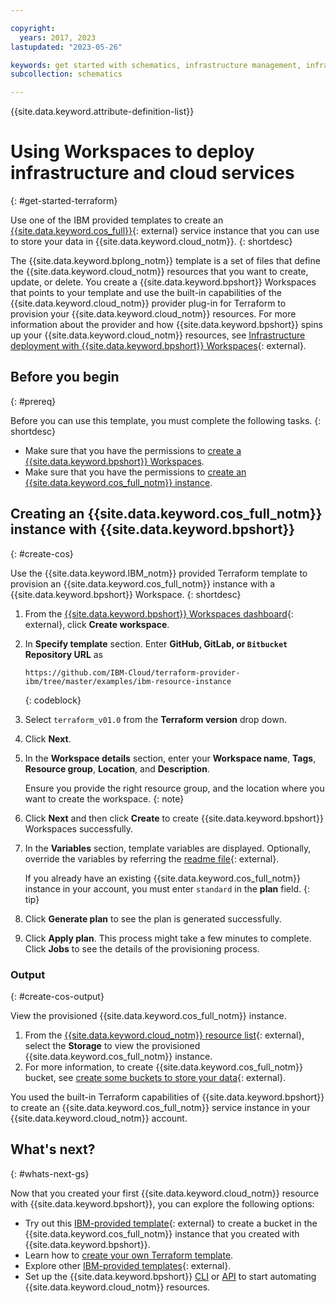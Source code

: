 ```yaml
---

copyright:
  years: 2017, 2023
lastupdated: "2023-05-26"

keywords: get started with schematics, infrastructure management, infrastructure as code, iac, schematics cloud environment, schematics infrastructure, schematics terraform, terraform provider
subcollection: schematics

---
```


{{site.data.keyword.attribute-definition-list}}


# Using Workspaces to deploy infrastructure and cloud services
{: #get-started-terraform}

Use one of the IBM provided templates to create an [{{site.data.keyword.cos_full}}](/docs/cloud-object-storage?topic=cloud-object-storage-about-cloud-object-storage){: external} service instance that you can use to store your data in {{site.data.keyword.cloud_notm}}. 
{: shortdesc}

The {{site.data.keyword.bplong_notm}} template is a set of files that define the {{site.data.keyword.cloud_notm}} resources that you want to create, update, or delete. You create a {{site.data.keyword.bpshort}} Workspaces that points to your template and use the built-in capabilities of the {{site.data.keyword.cloud_notm}} provider plug-in for Terraform to provision your {{site.data.keyword.cloud_notm}} resources. For more information about the provider and how {{site.data.keyword.bpshort}} spins up your {{site.data.keyword.cloud_notm}} resources, see [Infrastructure deployment with {{site.data.keyword.bpshort}} Workspaces](/docs/schematics?topic=schematics-how-it-works#how-to-workspaces){: external}. 

## Before you begin
{: #prereq}

Before you can use this template, you must complete the following tasks. 
{: shortdesc}

- Make sure that you have the permissions to [create a {{site.data.keyword.bpshort}} Workspaces](/docs/schematics?topic=schematics-access#access-roles). 
- Make sure that you have the permissions to [create an {{site.data.keyword.cos_full_notm}} instance](/docs/cloud-object-storage?topic=cloud-object-storage-iam). 

## Creating an {{site.data.keyword.cos_full_notm}} instance with {{site.data.keyword.bpshort}}
{: #create-cos}

Use the {{site.data.keyword.IBM_notm}} provided Terraform template to provision an {{site.data.keyword.cos_full_notm}} instance with a {{site.data.keyword.bpshort}} Workspace. 
{: shortdesc}

1. From the [{{site.data.keyword.bpshort}} Workspaces dashboard](https://cloud.ibm.com/schematics/workspaces){: external}, click **Create workspace**.
2. In **Specify template** section. Enter **GitHub, GitLab, or `Bitbucket` Repository URL** as 
    ```text
    https://github.com/IBM-Cloud/terraform-provider-ibm/tree/master/examples/ibm-resource-instance
    ```
    {: codeblock}

3. Select `terraform_v01.0` from the **Terraform version** drop down.
4. Click **Next**.
5. In the **Workspace details** section, enter your **Workspace name**, **Tags**, **Resource group**, **Location**, and **Description**.

    Ensure you provide the right resource group, and the location where you want to create the workspace.
    {: note}

6. Click **Next** and then click **Create** to create {{site.data.keyword.bpshort}} Workspaces successfully.
7. In the **Variables** section, template variables are displayed. Optionally, override the variables by referring the [readme file](https://github.com/IBM-Cloud/terraform-provider-ibm/tree/master/examples/ibm-resource-instance){: external}. 
    
    If you already have an existing {{site.data.keyword.cos_full_notm}} instance in your account, you must enter `standard` in the **plan** field. 
    {: tip}

8. Click **Generate plan** to see the plan is generated successfully.
9. Click **Apply plan**. This process might take a few minutes to complete. Click **Jobs** to see the details of the provisioning process.

### Output
{: #create-cos-output}

View the provisioned {{site.data.keyword.cos_full_notm}} instance. 
1. From the [{{site.data.keyword.cloud_notm}} resource list](https://cloud.ibm.com/resources){: external}, select the **Storage** to view the provisioned {{site.data.keyword.cos_full_notm}} instance.
2. For more information, to create {{site.data.keyword.cos_full_notm}} bucket, see [create some buckets to store your data](/docs/cloud-object-storage?topic=cloud-object-storage-getting-started-cloud-object-storage#gs-create-buckets){: external}.


You used the built-in Terraform capabilities of {{site.data.keyword.bpshort}} to create an {{site.data.keyword.cos_full_notm}} service instance in your {{site.data.keyword.cloud_notm}} account. 


## What's next? 
{: #whats-next-gs}

Now that you created your first {{site.data.keyword.cloud_notm}} resource with {{site.data.keyword.bpshort}}, you can explore the following options: 

- Try out this [IBM-provided template](https://github.com/IBM-Cloud/terraform-provider-ibm/tree/master/examples/ibm-cos-bucket){: external} to create a bucket in the {{site.data.keyword.cos_full_notm}} instance that you created with {{site.data.keyword.bpshort}}. 
- Learn how to [create your own Terraform template](/docs/schematics?topic=schematics-create-tf-config). 
- Explore other [IBM-provided templates](https://github.com/IBM-Cloud/terraform-provider-ibm/tree/master/examples){: external}.
- Set up the {{site.data.keyword.bpshort}} [CLI](/docs/schematics?topic=schematics-setup-cli) or [API](/docs/schematics?topic=schematics-setup-api) to start automating {{site.data.keyword.cloud_notm}} resources. 
